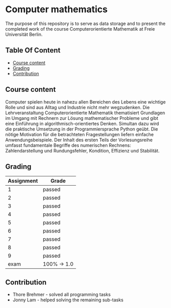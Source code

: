 # Computer mathematics

The purpose of this repository is to serve as data storage and to present the completed work of the course Computerorientierte Mathematik at Freie Universität Berlin.

## Table Of Content

- [Course content](#course-content)
- [Grading](#grading)
- [Contribution](#contribution)


## Course content

Computer spielen heute in nahezu allen Bereichen des Lebens eine wichtige Rolle und sind aus Alltag und Industrie nicht mehr wegzudenken. Die Lehrveranstaltung Computerorientierte Mathematik thematisiert Grundlagen im Umgang mit Rechnern zur Lösung mathematischer Probleme und gibt eine Einführung in algorithmisch-orientiertes Denken. Simultan dazu wird die praktische Umsetzung in der Programmiersprache Python geübt. Die nötige Motivation für die betrachteten Fragestellungen liefern einfache Anwendungsbeispiele. Der Inhalt des ersten Teils der Vorlesungsreihe umfasst fundamentale Begriffe des numerischen Rechnens: Zahlendarstellung und Rundungsfehler, Kondition, Effizienz und Stabilität.

## Grading

| Assignment  | Grade |
| ------------- | ------------- |
| 1  | passed  |
| 2  | passed  |
| 3  | passed  |
| 4  | passed  |
| 5  | passed  |
| 6  | passed  |
| 7  | passed  |
| 8  | passed  |
| 9  | passed  |
| exam  | 100% -> 1.0  |



## Contribution

* Thore Brehmer - solved all programming tasks
* Jonny Lam - helped solving the remaining sub-tasks
